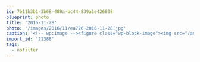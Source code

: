 ```yaml
---
id: 7b11b3b1-3b68-480a-bc44-839a1e426808
blueprint: photo
title: '2016-11-28'
photo: '/images/2016/11/ea726-2016-11-28.jpg'
caption: '<!-- wp:image --><figure class="wp-block-image"><img src="/assets/images/2016/11/ea726-2016-11-28.jpg" /></figure><!-- /wp:image --><!-- wp:paragraph --><p>My favorite coffee shop catching the last rays of the day #nofilter</p><!-- /wp:paragraph -->'
import_id: '21388'
tags:
  - nofilter
---
```

